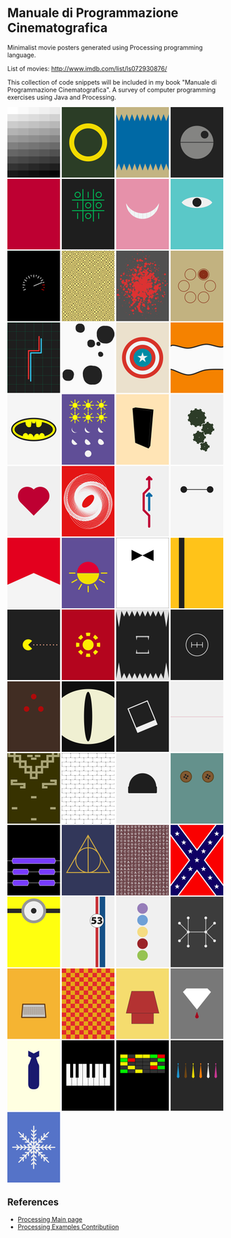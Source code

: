 # Manuale di Programmazione Cinematografica
Minimalist movie posters generated using Processing programming language.

List of movies: http://www.imdb.com/list/ls072930876/

This collection of code snippets will be included in my book "Manuale di Programmazione Cinematografica". A survey of computer programming exercises using Java and Processing.

<img src="examples/fifty_shades_of_grey/fifty-shades-of-grey.png" width="120px" title="Fifty shades of gray">
<img src="examples/the_lord_of_the_rings/the-lord-of-the-rings.png" width="120px" title="The Lord of the Rings">
<img src="examples/jaws/jaws.png"  width="120px" title="Jaws">
<img src="examples/star_wars/star-wars.png"  width="120px" title="Star Wars">
<img src="examples/profondo_rosso/profondo-rosso.png"  width="120px" title="Profondo Rosso">
<img src="examples/war_games/war-games.png"  width="120px" title="War Games">
<img src="examples/alice_in_wonderland/alice-in-wonderland.png"  width="120px" title="Alice in Wonderland">
<img src="examples/monsters_inc/monsters-inc.png" width="120px" title="Monsters Inc">
<img src="examples/speed/speed.png" width="120px" title="Speed">
<img src="examples/labyrinth/labyrinth.png"  width="120px" title="Labyrinth">
<img src="examples/pulp_fiction/pulp-fiction.png"  width="120px" title="Pulp Fiction">
<img src="examples/the_deer_hunter/the-deer-hunter.png"  width="120px" title="The deer hunter">
<img src="examples/tron/tron.png" width="120px" title="Tron">
<img src="examples/one_hundred_and_one_dalmatians/one-hundred-and-one-dalmatians.png" width="120px" title="One hundred and one dalmatians">
<img src="examples/captain_america/captain-america.png"  width="120px" title="Captain America">
<img src="examples/finding_nemo/finding-nemo.png"  width="120px" title="Finding Nemo">
<img src="examples/batman/batman.png"  width="120px" title="Batman">
<img src="examples/six_days_seven_nights/six-days-seven-nights.png"  width="120px" title="Six days Seven nights">
<img src="examples/x_2001_a_space_odyssey/2001-a-space-odyssey.png" width="120px" title="2001 A space odyssey">
<img src="examples/modern_times/modern-times.png" width="120px" title="Modern times">
<img src="examples/love_story/love-story.png"  width="120px" title="Love story">
<img src="examples/vertigo/vertigo.png"  width="120px" title="Vertigo">
<img src="examples/il_sorpasso/il-sorpasso.png"  width="120px" title="Il sorpasso">
<img src="examples/big_hero_6/big-hero-6.png"  width="120px" title="Big Hero 6">

<img src="examples/rush/rush.png" width="120px" title="Rush">
<img src="examples/from_dusk_till_dawn/from-dusk-till-dawn.png" width="120px" title="From Dusk till Dawn">
<img src="examples/dr_no/dr-no.png" width="120px" title="Dr. No">
<img src="examples/kill_bill/kill-bill.png" width="120px" title="Kill Bill">
<img src="examples/pixels/pixels.png" width="120px" title="Pixels">
<img src="examples/iron_man/iron-man.png" width="120px" title="Iron Man">
<img src="examples/alien/alien.png" width="120px" title="Alien">
<img src="examples/the_fast_and_the_furious/the-fast-and-the-furious.png" width="120px" title="The Fast and the Furious">
<img src="examples/predator/predator.png" width="120px" title="Predator">
<img src="examples/cat_s_eye/cat's-eye.png" width="120px" title="Cat's Eye">
<img src="examples/memento/memento.png" width="120px" title="Memento">
<img src="examples/the_thin_red_line/the-thin-red-line.png" width="120px" title="The thin red line">
<img src="examples/fistful_of_dollars/fistful-of-dollars.png" width="120px" title="Fistful of dollars">
<img src="examples/the_wall/the-wall.png" width="120px" title="The Wall">
<img src="examples/one_flew_over_the_cuckoo_s_nest/one-flew-over-the-cukoo-s-nest.png" width="120px" title="One flew over the cukoo's nest.png">
<img src="examples/coraline/coraline.png" width="120px" title="Coraline">
<img src="examples/slumdog_millionaire/slumdog-millionaire.png" width="120px" title="Slumdog Millionaire">
<img src="examples/harry_potter_and_the_deathly_hallows/harry-potter-and-the-deathly-hallows.png" width="120px" title="Harry Potter and the Deathly Hallows">
<img src="examples/gattaca/gattaca.png" width="120px" title="GATTACA">
<img src="examples/hazzard/hazzard.png" width="120px" title="Hazzard">
<img src="examples/minions/minions.png" width="120px" title="Minions">
<img src="examples/the_love_bug/the-love-bug.png" width="120px" title="The Love Bug">
<img src="examples/inside_out/inside-out.png" width="120px" title="Inside Out">
<img src="examples/good_will_hunting/good-will-hunting.png" width="120px" title="Good Will Hunting">
<img src="examples/charlie_s_angels/charlie-s-angels.png" width="120px" title="Charlie's Angels">
<img src="examples/speed_racer/speed-racer.png" width="120px" title="Speed Racer">
<img src="examples/the_peanuts_movie/the-peanuts-movie.png" width="120px" title="The Peanuts Movie">
<img src="examples/blood_diamonds/blood-diamonds.png" width="120px" title="Blood Diamonds">
<img src="examples/dr_strangelove/dr-strangelove.png" width="120px" title="Dr Strangelove">
<img src="examples/the_pianist/the-pianist.png" width="120px" title="The Pianist">
<img src="examples/close_encounters_of_the_third_kind/close-encounters-of-the-third-kind.png" width="120px" title="Close Encounters of the Third Kind">
<img src="examples/reservoir_dogs/reservoir-dogs.png" width="120px" title="Reservoir Dogs">
<img src="examples/frozen/frozen.png" width="120px" title="Frozen">

## References
* [Processing Main page](https://processing.org/)
* [Processing Examples Contributiion](https://github.com/processing/processing/wiki/Examples-Overview)
